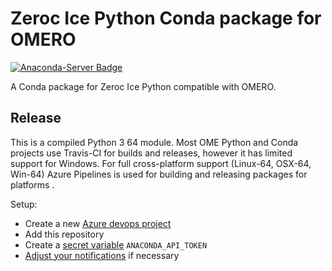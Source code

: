 # Zeroc Ice Python Conda package for OMERO
[![Anaconda-Server Badge](https://anaconda.org/ome/zeroc-ice36-python/badges/version.svg)](https://anaconda.org/ome/zeroc-ice36-python)

A Conda package for Zeroc Ice Python compatible with OMERO.


## Release
This is a compiled Python 3 64 module.
Most OME Python and Conda projects use Travis-CI for builds and releases, however it has limited support for Windows.
For full cross-platform support (Linux-64, OSX-64, Win-64) Azure Pipelines is used for building and releasing packages for platforms .

Setup:
- Create a new [Azure devops project](https://azure.microsoft.com/en-gb/services/devops/pipelines/)
- Add this repository
- Create a [secret variable](https://docs.microsoft.com/en-us/azure/devops/pipelines/process/variables?view=azure-devops&tabs=yaml%2Cbatch#secret-variables) `ANACONDA_API_TOKEN`
- [Adjust your notifications](https://docs.microsoft.com/en-us/azure/devops/notifications/manage-your-personal-notifications?view=azure-devops&tabs=preview-page) if necessary
